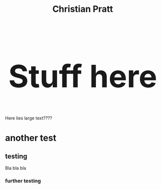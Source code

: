 <div align="center"><h1>Christian Pratt</h1></div>

<div style="text-align: center;">
<h1 style="font-size: 100px;">Stuff here</h1>
</div>

<div class="large-text">Here lies large text????</div>

# another test
## testing

Bla bla bla

### further testing
